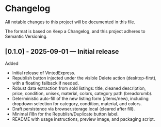 # Changelog

All notable changes to this project will be documented in this file.

The format is based on Keep a Changelog, and this project adheres to Semantic Versioning.

## [0.1.0] - 2025-09-01 — Initial release

Added

- Initial release of VintedExpress.
- Republish button injected under the visible Delete action (desktop-first), with a floating fallback if needed.
- Robust data extraction from sold listings: title, cleaned description, price, condition, unisex, material, colors, category path (breadcrumb).
- Deterministic auto-fill of the new listing form (/items/new), including dropdown selection for category, condition, material, and colors.
- Draft persistence via browser.storage.local (cleared after fill).
- Minimal i18n for the Republish/Duplicate button label.
- README with usage instructions, preview image, and packaging script.
